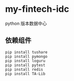 # my-fintech-idc
python 版本数据中心

## 依赖组件
```
pip install tushare
pip install pymongo
pip install loguru
pip install pytest
pip install redis
pip install TA-Lib
```